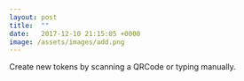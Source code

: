 ```yaml
---
layout: post
title:  ""
date:   2017-12-10 21:15:05 +0000
image: /assets/images/add.png
---
```

Create new tokens by scanning a QRCode or typing manually.
